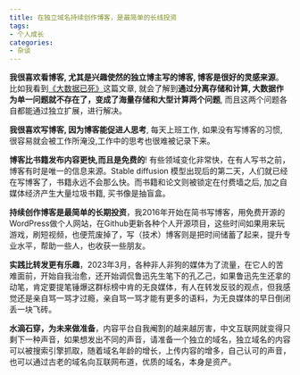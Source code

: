 ```yaml
---
title: 在独立域名持续创作博客，是最简单的长线投资
tags:
- 个人成长
categories:
- 杂谈
---
```


**我很喜欢看博客, 尤其是兴趣使然的独立博主写的博客, 博客是很好的灵感来源**。比如我看到[《大数据已死》](https://www.ruanyifeng.com/blog/2023/03/weekly-issue-244.html)这篇文章, 就会了解到**通过分离存储和计算, 大数据作为单一问题就不存在了，变成了海量存储和大型计算两个问题**, 而且这两个问题各自都能通过独立扩展，进行解决。

**我很喜欢写博客, 因为博客能促进人思考**, 每天上班工作, 如果没有写博客的习惯, 很容易就会被工作所淹没,工作中的思考也很难被记录下来。

**博客比书籍发布内容更快,而且是免费的**! 有些领域变化非常快，在有人写书之前，博客有时是唯一的信息来源。Stable diffusion 模型出现后的第二天，人们就已经在写博客了，书籍永远不会那么快。而书籍和论文则被锁定在付费墙之后, 加之自媒体经济产生大量垃圾书籍, 买书像是抽盲盒。

**持续创作博客是最简单的长期投资**，我2016年开始在简书写博客，用免费开源的WordPress做个人网站，在Github更新各种个人开源项目，这些时间如果用来玩游戏，刷短视频，也便荒废掉了，写（技术）博客则是把时间储蓄了起来，提升专业水平，帮助一些人，也收获一些朋友。

**实践比转发更有乐趣**，2023年3月，各种非人非狗的媒体为了流量，在它人的苦难面前，开始自我治愈，还开始调侃鲁迅先生笔下的孔乙己，如果鲁迅先生还拿的动笔，肯定要提笔锤爆这群标榜中肯的无良媒体，有人在转发反驳的观点，但我感觉还是亲自骂一骂才过瘾，亲自骂一骂才能有更多的语料，为无良媒体的早日倒闭丢一块飞砖。

**水滴石穿，为未来做准备**，内容平台自我阉割的越来越厉害，中文互联网就变得只剩下一种声音，如果想发出不同的声音，请准备一个独立的域名，独立域名的内容可以被搜索引擎抓取，随着域名年龄的增长，上传内容的增多，自己认可的声音，也可以通过古老的域名向互联网布道，优质的域名，本身是资产。
